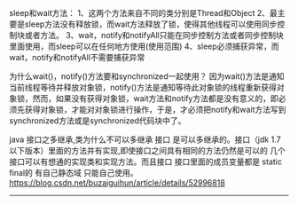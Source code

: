 
sleep和wait方法：
1、这两个方法来自不同的类分别是Thread和Object
2、最主要是sleep方法没有释放锁，而wait方法释放了锁，使得其他线程可以使用同步控制块或者方法。
3、wait，notify和notifyAll只能在同步控制方法或者同步控制块里面使用，而sleep可以在任何地方使用(使用范围)
4、sleep必须捕获异常，而wait，notify和notifyAll不需要捕获异常

为什么wait()，notify()方法要和synchronized一起使用？
因为wait()方法是通知当前线程等待并释放对象锁，notify()方法是通知等待此对象锁的线程重新获得对象锁，然而，如果没有获得对象锁，wait方法和notify方法都是没有意义的，即必须先获得对象锁，才能对对象锁进行操作，于是，才必须把notify和wait方法写到synchronized方法或是synchronized代码块中了。


java 接口之多继承,类为什么不可以多继承
接口 是可以多继承的。接口（jdk 1.7 以下版本）里面的方法并有实现,即使接口之间具有相同的方法仍然是可以的 几个接口可以有想通的实现类和实现方法。而且接口 接口里面的成员变量都是 static   final的  有自己静态域 只能自己使用。
https://blog.csdn.net/buzaiguihun/article/details/52996818


---------------------------------------------------------------------------------------------------------------------


